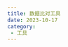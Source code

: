 ```yaml
---
title: 数据比对工具
date: 2023-10-17
category:
 - 工具
---
```

<Tcompare/>

<script setup lang="ts">
import Tcompare from "@Tcompare";
</script>